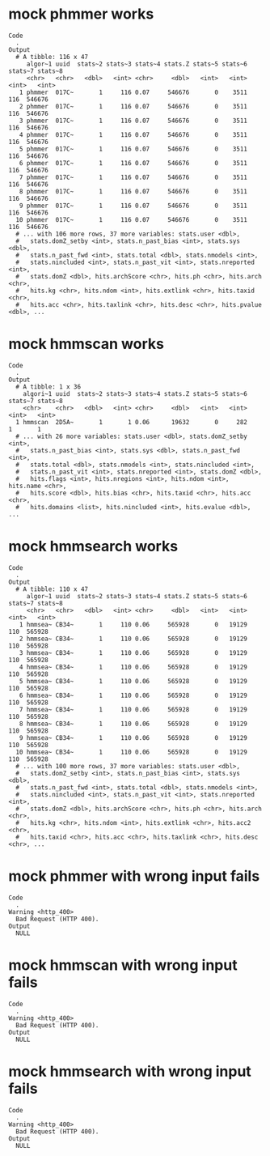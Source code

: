 # mock phmmer works

    Code
      .
    Output
      # A tibble: 116 x 47
         algor~1 uuid  stats~2 stats~3 stats~4 stats.Z stats~5 stats~6 stats~7 stats~8
         <chr>   <chr>   <dbl>   <int> <chr>     <dbl>   <int>   <int>   <int>   <int>
       1 phmmer  017C~       1     116 0.07     546676       0    3511     116  546676
       2 phmmer  017C~       1     116 0.07     546676       0    3511     116  546676
       3 phmmer  017C~       1     116 0.07     546676       0    3511     116  546676
       4 phmmer  017C~       1     116 0.07     546676       0    3511     116  546676
       5 phmmer  017C~       1     116 0.07     546676       0    3511     116  546676
       6 phmmer  017C~       1     116 0.07     546676       0    3511     116  546676
       7 phmmer  017C~       1     116 0.07     546676       0    3511     116  546676
       8 phmmer  017C~       1     116 0.07     546676       0    3511     116  546676
       9 phmmer  017C~       1     116 0.07     546676       0    3511     116  546676
      10 phmmer  017C~       1     116 0.07     546676       0    3511     116  546676
      # ... with 106 more rows, 37 more variables: stats.user <dbl>,
      #   stats.domZ_setby <int>, stats.n_past_bias <int>, stats.sys <dbl>,
      #   stats.n_past_fwd <int>, stats.total <dbl>, stats.nmodels <int>,
      #   stats.nincluded <int>, stats.n_past_vit <int>, stats.nreported <int>,
      #   stats.domZ <dbl>, hits.archScore <chr>, hits.ph <chr>, hits.arch <chr>,
      #   hits.kg <chr>, hits.ndom <int>, hits.extlink <chr>, hits.taxid <chr>,
      #   hits.acc <chr>, hits.taxlink <chr>, hits.desc <chr>, hits.pvalue <dbl>, ...

# mock hmmscan works

    Code
      .
    Output
      # A tibble: 1 x 36
        algori~1 uuid  stats~2 stats~3 stats~4 stats.Z stats~5 stats~6 stats~7 stats~8
        <chr>    <chr>   <dbl>   <int> <chr>     <dbl>   <int>   <int>   <int>   <int>
      1 hmmscan  2D5A~       1       1 0.06      19632       0     282       1       1
      # ... with 26 more variables: stats.user <dbl>, stats.domZ_setby <int>,
      #   stats.n_past_bias <int>, stats.sys <dbl>, stats.n_past_fwd <int>,
      #   stats.total <dbl>, stats.nmodels <int>, stats.nincluded <int>,
      #   stats.n_past_vit <int>, stats.nreported <int>, stats.domZ <dbl>,
      #   hits.flags <int>, hits.nregions <int>, hits.ndom <int>, hits.name <chr>,
      #   hits.score <dbl>, hits.bias <chr>, hits.taxid <chr>, hits.acc <chr>,
      #   hits.domains <list>, hits.nincluded <int>, hits.evalue <dbl>, ...

# mock hmmsearch works

    Code
      .
    Output
      # A tibble: 110 x 47
         algor~1 uuid  stats~2 stats~3 stats~4 stats.Z stats~5 stats~6 stats~7 stats~8
         <chr>   <chr>   <dbl>   <int> <chr>     <dbl>   <int>   <int>   <int>   <int>
       1 hmmsea~ CB34~       1     110 0.06     565928       0   19129     110  565928
       2 hmmsea~ CB34~       1     110 0.06     565928       0   19129     110  565928
       3 hmmsea~ CB34~       1     110 0.06     565928       0   19129     110  565928
       4 hmmsea~ CB34~       1     110 0.06     565928       0   19129     110  565928
       5 hmmsea~ CB34~       1     110 0.06     565928       0   19129     110  565928
       6 hmmsea~ CB34~       1     110 0.06     565928       0   19129     110  565928
       7 hmmsea~ CB34~       1     110 0.06     565928       0   19129     110  565928
       8 hmmsea~ CB34~       1     110 0.06     565928       0   19129     110  565928
       9 hmmsea~ CB34~       1     110 0.06     565928       0   19129     110  565928
      10 hmmsea~ CB34~       1     110 0.06     565928       0   19129     110  565928
      # ... with 100 more rows, 37 more variables: stats.user <dbl>,
      #   stats.domZ_setby <int>, stats.n_past_bias <int>, stats.sys <dbl>,
      #   stats.n_past_fwd <int>, stats.total <dbl>, stats.nmodels <int>,
      #   stats.nincluded <int>, stats.n_past_vit <int>, stats.nreported <int>,
      #   stats.domZ <dbl>, hits.archScore <chr>, hits.ph <chr>, hits.arch <chr>,
      #   hits.kg <chr>, hits.ndom <int>, hits.extlink <chr>, hits.acc2 <chr>,
      #   hits.taxid <chr>, hits.acc <chr>, hits.taxlink <chr>, hits.desc <chr>, ...

# mock phmmer with wrong input fails

    Code
      .
    Warning <http_400>
      Bad Request (HTTP 400).
    Output
      NULL

# mock hmmscan with wrong input fails

    Code
      .
    Warning <http_400>
      Bad Request (HTTP 400).
    Output
      NULL

# mock hmmsearch with wrong input fails

    Code
      .
    Warning <http_400>
      Bad Request (HTTP 400).
    Output
      NULL

